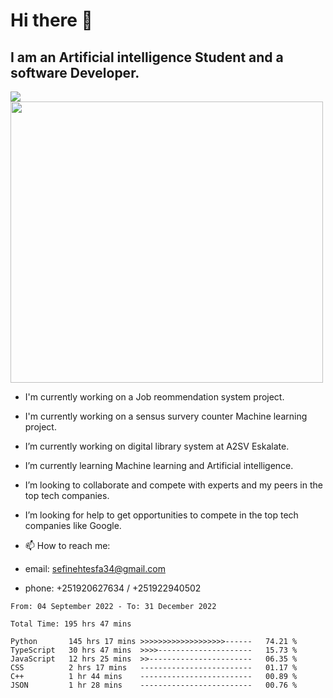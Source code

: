# Hi there 👋
## I am an Artificial intelligence Student and a software Developer.
<img src = "https://github-readme-stats.vercel.app/api?username=sefinehtesfa34&&show_icons=true&title_color=ffffff&icon_color=bb2acf&text_color=daf7dc&bg_color=151515"/>
<img src="https://wakatime.com/share/@sefinehtesfa34/ae9674e3-b462-4438-9120-52fc3d0ffbbb.png" width ="500" height = "450"/>

- I'm currently working on a Job reommendation system project.
- I'm currently working on a sensus survery counter Machine learning project.
-  I’m currently working on digital library system at A2SV Eskalate.
-  I’m currently learning Machine learning and Artificial intelligence.
-  I’m looking to collaborate and compete with experts and my peers in the top tech companies.
-  I’m looking for help to get opportunities to compete in the top tech companies like Google.

- 📫 How to reach me: 
- email: sefinehtesfa34@gmail.com
- phone: +251920627634 / +251922940502
<!--START_SECTION:waka-->

```text
From: 04 September 2022 - To: 31 December 2022

Total Time: 195 hrs 47 mins

Python       145 hrs 17 mins >>>>>>>>>>>>>>>>>>>------   74.21 %
TypeScript   30 hrs 47 mins  >>>>---------------------   15.73 %
JavaScript   12 hrs 25 mins  >>-----------------------   06.35 %
CSS          2 hrs 17 mins   -------------------------   01.17 %
C++          1 hr 44 mins    -------------------------   00.89 %
JSON         1 hr 28 mins    -------------------------   00.76 %
```

<!--END_SECTION:waka-->
